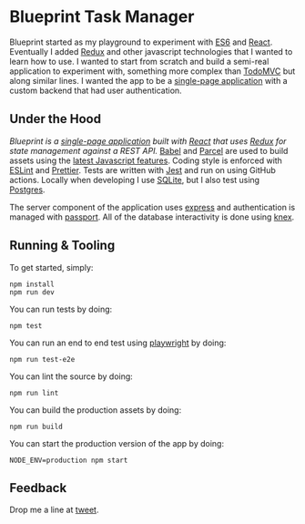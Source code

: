 # Blueprint Task Manager

Blueprint started as my playground to experiment with [ES6](http://es6-features.org) and [React](https://facebook.github.io/react/).  Eventually I added [Redux](http://redux.js.org) and other javascript technologies that I wanted to learn how to use. I wanted to start from scratch and build a  semi-real application to experiment with, something more complex than [TodoMVC](http://todomvc.com) but along similar lines. I wanted the app to be a [single-page application](https://en.wikipedia.org/wiki/Single-page_application) with a custom backend that had user authentication.

## Under the Hood

_Blueprint is a [single-page application](https://en.wikipedia.org/wiki/Single-page_application) built with [React](https://facebook.github.io/react/) that uses [Redux](http://redux.js.org) for state management against a REST API._ [Babel](http://babeljs.io) and [Parcel](http://parceljs.org) are used to build assets using the [latest Javascript features](https://developer.mozilla.org/en-US/docs/Web/JavaScript). Coding style is enforced with [ESLint](http://eslint.org) and [Prettier](https://prettier.io). Tests are written with [Jest](http://facebook.github.io/jest/) and run on using GitHub actions. Locally when developing I use [SQLite](http://sqlite.org), but I also test using [Postgres](https://www.postgresql.org).

The server component of the application uses [express](http://expressjs.com) and authentication is managed with [passport](http://passportjs.org). All of the database interactivity is done using [knex](http://knexjs.org).

## Running & Tooling

To get started, simply:

    npm install
    npm run dev

You can run tests by doing:

    npm test

You can run an end to end test using [playwright](http://playwright.dev) by doing:

    npm run test-e2e

You can lint the source by doing:

    npm run lint

You can build the production assets by doing:

    npm run build

You can start the production version of the app by doing:

    NODE_ENV=production npm start

## Feedback

Drop me a line at [tweet](http://twitter.com/stanlemon).
